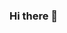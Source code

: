### Hi there 👋

<!--
**lydra4/lydra4** is a ✨ _special_ ✨ repository because its `README.md` (this file) appears on your GitHub profile.

Here are some ideas to get you started:

- 🔭 I’m currently working on Classification Problem.
- 🌱 I’m currently learning Machine Learning.
- 👯 I’m looking to collaborate on Data Science Issues.
- 💬 Ask me about Data Science.
- 📫 How to reach me: lydra4@hotmail.com or https://www.linkedin.com/in/lydra4/
- ⚡ Fun fact: I am a certified Lifeguard.
-->
